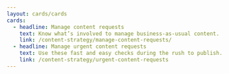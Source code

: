 ```yaml
---
layout: cards/cards
cards:
  - headline: Manage content requests
    text: Know what’s involved to manage business-as-usual content.
    link: /content-strategy/manage-content-requests/
  - headline: Manage urgent content requests
    text: Use these fast and easy checks during the rush to publish.
    link: /content-strategy/urgent-content-requests
---
```

